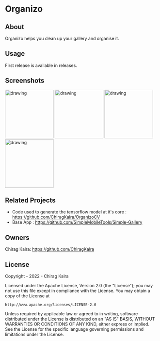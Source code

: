 # Organizo

## About
Organizo helps you clean up your gallery and organise it.

## Usage
First release is available in releases.

## Screenshots
<img src="https://user-images.githubusercontent.com/24735099/184189642-5bf15932-9796-45a5-ad5a-f6839730c600.png" alt="drawing" width="160"/>
<img src="https://user-images.githubusercontent.com/24735099/184189745-e64c5ba9-3ac5-4dea-8904-9b77cb1c24ec.png" alt="drawing" width="160"/>
<img src="https://user-images.githubusercontent.com/24735099/184189707-d7210dae-8a57-4d36-a756-a2e04b770db4.png" alt="drawing" width="160"/>
<img src="https://user-images.githubusercontent.com/24735099/184189752-9e56389c-43d3-4828-8aa8-92f6932f8b34.png" alt="drawing" width="160"/>

## Related Projects
* Code used to generate the tensorflow model at it's core : https://github.com/ChiragKalra/OrganizoCV
* Base App : https://github.com/SimpleMobileTools/Simple-Gallery

## Owners
Chirag Kalra: https://github.com/ChiragKalra

## License
Copyright - 2022 - Chirag Kalra

Licensed under the Apache License, Version 2.0 (the "License");
you may not use this file except in compliance with the License.
You may obtain a copy of the License at

    http://www.apache.org/licenses/LICENSE-2.0

Unless required by applicable law or agreed to in writing, software
distributed under the License is distributed on an "AS IS" BASIS,
WITHOUT WARRANTIES OR CONDITIONS OF ANY KIND, either express or implied.
See the License for the specific language governing permissions and
limitations under the License.
